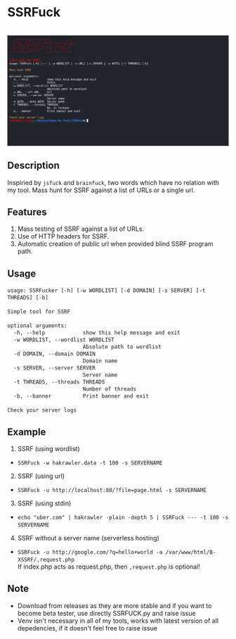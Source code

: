 # SSRFuck
&nbsp;&nbsp;&nbsp;&nbsp;&nbsp;&nbsp;&nbsp;&nbsp;&nbsp;&nbsp;&nbsp;&nbsp;&nbsp;&nbsp;&nbsp;&nbsp;&nbsp;&nbsp;&nbsp;&nbsp;&nbsp;&nbsp;&nbsp;&nbsp;&nbsp;&nbsp;&nbsp;&nbsp;&nbsp;&nbsp;&nbsp;&nbsp;&nbsp;&nbsp;&nbsp;&nbsp;&nbsp;&nbsp;&nbsp;&nbsp;&nbsp;&nbsp;&nbsp;&nbsp;&nbsp;&nbsp;&nbsp;&nbsp;&nbsp;&nbsp;&nbsp;&nbsp;&nbsp;&nbsp;&nbsp;&nbsp;&nbsp;&nbsp;&nbsp;&nbsp;![SSRFuck](lib/SSRFUCK.png)

## Description
Inspiried by `jsfuck` and `brainfuck`, two words which have no relation with my tool. Mass hunt for SSRF against a list of URLs or a single url.

## Features
1. Mass testing of SSRF against a list of URLs.
2. Use of HTTP headers for SSRF.
3. Automatic creation of public url when provided blind SSRF program path.

## Usage
```
usage: SSRFucker [-h] [-w WORDLIST] [-d DOMAIN] [-s SERVER] [-t THREADS] [-b]

Simple tool for SSRF

optional arguments:
  -h, --help            show this help message and exit
  -w WORDLIST, --wordlist WORDLIST
                        Absolute path to wordlist
  -d DOMAIN, --domain DOMAIN
                        Domain name
  -s SERVER, --server SERVER
                        Server name
  -t THREADS, --threads THREADS
                        Number of threads
  -b, --banner          Print banner and exit

Check your server logs
```

## Example
1. SSRF (using wordlist)
* ```SSRFuck -w hakrawler.data -t 100 -s SERVERNAME```  
2. SSRF (using url)
* ```SSRFuck -u http://localhost:80/?file=page.html -s SERVERNAME```
3. SSRF (using stdin)
* ```echo "uber.com" | hakrawler -plain -depth 5 | SSRFuck --- -t 100 -s SERVERNAME```
4. SSRF without a server name (serverless hosting)
* ```SSRFuck -u http://google.com/?q=hello+world -a /var/www/html/B-XSSRF/,request.php```  
If index.php acts as request.php, then `,request.php` is optional!

## Note
* Download from releases as they are more stable and if you want to become beta tester, use directly SSRFUCK.py and raise issue
* Venv isn't necessary in all of my tools, works with latest version of all depedencies, if it doesn't feel free to raise issue
